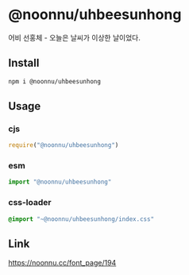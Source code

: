 # @noonnu/uhbeesunhong
어비 선홍체 - 오늘은 날씨가 이상한 날이었다.

## Install
```sh
npm i @noonnu/uhbeesunhong
```
## Usage
### cjs
```js
require("@noonnu/uhbeesunhong")
```
### esm
```js
import "@noonnu/uhbeesunhong"
```
### css-loader
```css
@import "~@noonnu/uhbeesunhong/index.css"
```

## Link
https://noonnu.cc/font_page/194